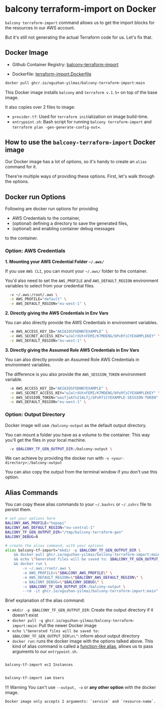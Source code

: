 # balcony terraform-import on Docker


`balcony terraform-import` command allows us to get the import blocks for the resources in our AWS account.

But it's still not generating the actual Terraform code for us. Let's fix that.

## Docker Image

- Github Container Registry: [balcony-terraform-import](https://github.com/oguzhan-yilmaz/balcony/pkgs/container/balcony-terraform-import)

- Dockerfile: [terraform-import.Dockerfile](https://github.com/oguzhan-yilmaz/balcony/blob/main/dockerfiles/terraform-import.Dockerfile)

```bash title="Pull the balcony-terraform-import image"
docker pull ghcr.io/oguzhan-yilmaz/balcony-terraform-import:main
```

This Docker image installs `balcony` and `terraform v.1.5+` on top of the base image.

It also copies over 2 files to image:
- `provider.tf`: Used for `terraform init`ialization on image build-time.
- `entrypoint.sh`: Bash script for running `balcony terraform-import` and `terraform plan -gen-generate-config-out=`.



## How to use the `balcony-terraform-import` Docker image

Our Docker image has a lot of options, so it's handy to create an `alias` command for it.

There're multiple ways of providing these options. First, let's walk through the options.

## Docker run Options

Following are docker run options for providing 

- AWS Credentials to the container,
- (optional) defining a directory to save the generated files,
- (optional) and enabling container debug messages

to the container.

### Option: AWS Credentials


**1. Mounting your AWS Credential Folder `~/.aws/`**

If you use `AWS CLI`, you can mount your `~/.aws/` folder to the container.

You'd also need to set the `AWS_PROFILE` and `AWS_DEFAULT_REGION` environment variables to select from your credential files.


```bash title="Docker options for mounting ~/.aws/ folder to container"
  -v ~/.aws:/root/.aws \
  -e AWS_PROFILE="default" \
  -e AWS_DEFAULT_REGION="eu-west-1" \
```

**2. Directly giving the AWS Credentials in Env Vars**

You can also directly provide the AWS Credentials in environment variables.

```bash title="AWS Credentials in Environment Variables"
  -e AWS_ACCESS_KEY_ID="AKIAIOSFODNN7EXAMPLE" \
  -e AWS_SECRET_ACCESS_KEY="wJalrXUtnFEMI/K7MDENG/bPxRfiCYEXAMPLEKEY" \
  -e AWS_DEFAULT_REGION="eu-west-1" \
```

**3. Directly giving the Assumed Role AWS Credentials in Env Vars**

You can also directly provide an Assumed Role AWS Credentials in environment variables.

The difference is you also provide the `AWS_SESSION_TOKEN` environment variable.

```bash title="AWS Credentials in Environment Variables"
  -e AWS_ACCESS_KEY_ID="AKIAIOSFODNN7EXAMPLE" \
  -e AWS_SECRET_ACCESS_KEY="wJalrXUtnFEMI/K7MDENG/bPxRfiCYEXAMPLEKEY" \
  -e AWS_SESSION_TOKEN="wasfjoAfn21ALfj/bPxRfiCYEXAMPLE-SESSION-TOKEN" \
  -e AWS_DEFAULT_REGION="eu-west-1" \
```

### Option: Output Directory

Docker image will use `/balcony-output` as the default output directory. 

You can mount a folder you have as a volume to the container. This way you'll get the files in your local machine.

```bash
  -v $BALCONY_TF_GEN_OUTPUT_DIR:/balcony-output \
```
We can achieve by providing the docker run with `-v <your-directory>:/balcony-output`

You can also copy the output from the terminal window if you don't use this option.

## Alias Commands

You can copy these alias commands to your `~/.bashrc` or `~/.zshrc` file to persist them.

```bash title="Alias with ~.aws/ folder mounted"
# set your options here
BALCONY_AWS_PROFILE="hepapi"
BALCONY_AWS_DEFAULT_REGION="eu-central-1"
BALCONY_TF_GEN_OUTPUT_DIR="/tmp/balcony-terraform-gen"
BALCONY_DEBUG=0

# create the alias command, with your options
alias balcony-tf-import="mkdir -p $BALCONY_TF_GEN_OUTPUT_DIR \
    && docker pull ghcr.io/oguzhan-yilmaz/balcony-terraform-import:main \
    && echo \"Generated files will be saved to: $BALCONY_TF_GEN_OUTPUT_DIR\n\" \
    && docker run \
        -v ~/.aws:/root/.aws \
        -e AWS_PROFILE=\"$BALCONY_AWS_PROFILE\" \
        -e AWS_DEFAULT_REGION=\"$BALCONY_AWS_DEFAULT_REGION\" \
        -e BALCONY_DEBUG=\"$BALCONY_DEBUG\" \
        -v $BALCONY_TF_GEN_OUTPUT_DIR:/balcony-output \
        --rm -it ghcr.io/oguzhan-yilmaz/balcony-terraform-import:main"
```

Brief explanation of the alias command:

- `mkdir -p $BALCONY_TF_GEN_OUTPUT_DIR`: Create the output directory if it doesn't exist
- `docker pull -q ghcr.io/oguzhan-yilmaz/balcony-terraform-import:main`: Pull the newer Docker image 
-  `echo \"Generated files will be saved to: $BALCONY_TF_GEN_OUTPUT_DIR\n\"`: inform about output directory
- `docker run`: runs the docker image with the options talked above. This kind of alias command is called a [function-like alias](https://unix.stackexchange.com/a/330002), allows us to pass arguments to our `entrypoint.sh`.


```bash title="Running the 'balcony-tf-import' alias"

balcony-tf-import ec2 Instances


balcony-tf-import iam Users
```


!!! Warning
    You can't use `--output, -o` or **any other option** with the docker image. 

    Docker image only accepts 2 arguments: `service` and `resource-name`.

